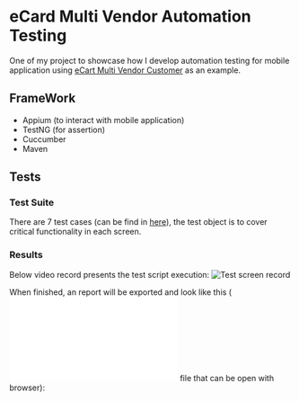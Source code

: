 # eCard Multi Vendor Automation Testing
One of my project to showcase how I develop automation testing for mobile application using [eCart Multi Vendor Customer](https://play.google.com/store/apps/details?id=wrteam.multivendor.customer) as an example.

## FrameWork
- Appium (to interact with mobile application)
- TestNG (for assertion)
- Cuccumber
- Maven

## Tests
### Test Suite
There are 7 test cases (can be find in [here](test-case.md)), the test object is to cover critical functionality in each screen.

### Results
Below video record presents the test script execution:
![Test screen record](demo-run.gif)

When finished, an report will be exported and look like this (![.html](cucumber-sample-reports.html) file that can be open with browser):
